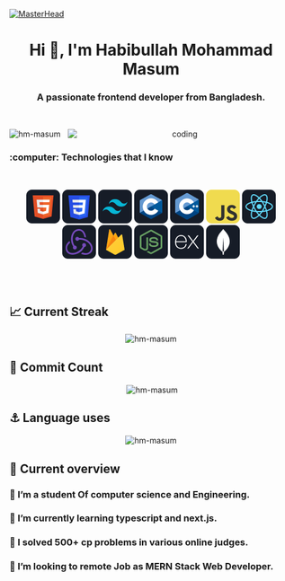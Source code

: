 [![MasterHead](https://firebasestorage.googleapis.com/v0/b/flexi-coding.appspot.com/o/dempgi7-520f8d5f-63d4-4453-8822-dbc149ae27f8.gif?alt=media&token=91c0c7b2-93c3-4029-b011-1a8703c5730d)](https://rishavchanda.io)

<h1 align="center">Hi 👋, I'm Habibullah Mohammad Masum</h1>
<h3 align="center">A passionate frontend developer from Bangladesh.</h3>
</br>

<div align="center">
<img align="right" alt="coding" width="400" src="https://user-images.githubusercontent.com/115187902/230700872-d5f44b85-56c7-4e27-80a4-6e2db901e60c.gif">
<p align="left"> <img src="https://komarev.com/ghpvc/?username=hm-masum&label=Profile%20views&color=0e75b6&style=flat" alt="hm-masum" /> </p>
  
<h3 align="left">:computer: Technologies that I know</h3> </br>
<p align="center"> 
  <img src="https://github.com/Hm-masum/Hm-masum/blob/main/icons/HTML.png"/> 
  <img src="https://github.com/Hm-masum/Hm-masum/blob/main/icons/css.png"/> 
  <img src="https://github.com/Hm-masum/Hm-masum/blob/main/icons/tailwind.png"/> 
  <img src="https://github.com/Hm-masum/Hm-masum/blob/main/icons/c.png"/> 
  <img src="https://github.com/Hm-masum/Hm-masum/blob/main/icons/cpp.png"/> 
  <img src="https://github.com/Hm-masum/Hm-masum/blob/main/icons/JavaScript.png"/> 
  <img src="https://github.com/Hm-masum/Hm-masum/blob/main/icons/react.png"/> 
  <img src="https://github.com/Hm-masum/Hm-masum/blob/main/icons/redux.png"/> 
  <img src="https://github.com/Hm-masum/Hm-masum/blob/main/icons/firebase.png"/> 
  <img src="https://github.com/Hm-masum/Hm-masum/blob/main/icons/node.png"/> 
  <img src="https://github.com/Hm-masum/Hm-masum/blob/main/icons/express.png"/> 
  <img src="https://github.com/Hm-masum/Hm-masum/blob/main/icons/mongo.png"/> 
</p></br>
</div>
</br>


## :chart_with_upwards_trend: Current Streak
<div align="center"><img align="center" src="https://github-readme-streak-stats.herokuapp.com/?user=hm-masum&" alt="hm-masum" /></div>

## :beginner: Commit Count
<p align="center">&nbsp;<img align="center" src="https://github-readme-stats.vercel.app/api?username=hm-masum&show_icons=true&locale=en" alt="hm-masum" /></p>

## :anchor: Language uses
<p align="center"><img align="center" src="https://github-readme-stats.vercel.app/api/top-langs?username=hm-masum&show_icons=true&locale=en&layout=compact" alt="hm-masum" /></p>

## :eyes: Current overview
### 🔭 I’m a student Of computer science and Engineering. 
### 🌱 I’m currently learning typescript and next.js.
### 👯 I solved 500+ cp problems in various online judges. 
### 🤔  I’m looking to remote Job as MERN Stack Web Developer. 
